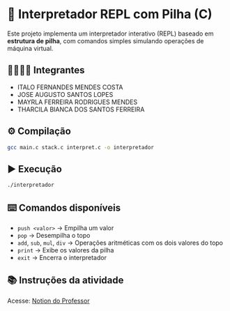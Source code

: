 # 🧠 Interpretador REPL com Pilha (C)

Este projeto implementa um interpretador interativo (REPL) baseado em **estrutura de pilha**, com comandos simples simulando operações de máquina virtual.

## 👨‍👩‍👧‍👦 Integrantes
- ITALO FERNANDES MENDES COSTA
- JOSE AUGUSTO SANTOS LOPES
- MAYRLA FERREIRA RODRIGUES MENDES
- THARCILA BIANCA DOS SANTOS FERREIRA

## ⚙️ Compilação
```bash
gcc main.c stack.c interpret.c -o interpretador
```

## ▶️ Execução
```bash
./interpretador
```

## ⌨️ Comandos disponíveis
- `push <valor>` → Empilha um valor
- `pop` → Desempilha o topo
- `add`, `sub`, `mul`, `div` → Operações aritméticas com os dois valores do topo
- `print` → Exibe os valores da pilha
- `exit` → Encerra o interpretador

## 📚 Instruções da atividade
Acesse: [Notion do Professor](https://profsergiocosta.notion.site/Laborat-rio-Um-REPL-para-uma-m-quina-baseada-em-pilha-31614c015b68430c864077eb25d214b2)
